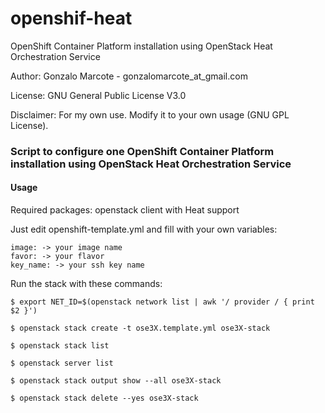 # openshif-heat
OpenShift Container Platform installation using OpenStack Heat Orchestration Service

Author: Gonzalo Marcote - gonzalomarcote_at_gmail.com

License: GNU General Public License V3.0

Disclaimer: For my own use. Modify it to your own usage (GNU GPL License).

### Script to configure one OpenShift Container Platform installation using OpenStack Heat Orchestration Service

#### Usage
Required packages: openstack client with Heat support

Just edit openshift-template.yml and fill with your own variables:

	image: -> your image name
	favor: -> your flavor
	key_name: -> your ssh key name

Run the stack with these commands:

`$ export NET_ID=$(openstack network list | awk '/ provider / { print $2 }')`

`$ openstack stack create -t ose3X.template.yml ose3X-stack`

`$ openstack stack list`

`$ openstack server list`

`$ openstack stack output show --all ose3X-stack`

`$ openstack stack delete --yes ose3X-stack`
